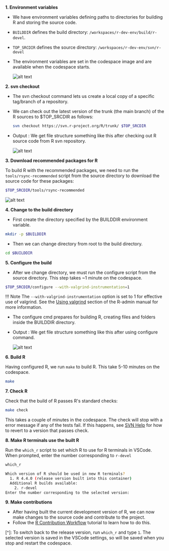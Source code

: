 
**1. Environment variables**


- We have environment variables defining paths to directories for building R and
  storing the source code.
- `BUILDDIR` defines the build directory: `/workspaces/r-dev-env/build/r-devel`.
- `TOP_SRCDIR` defines the source directory: `/workspaces/r-dev-env/svn/r-devel`
- The environment variables are set in the codespace image and are available
  when the codespace starts.

    ![alt text](../assets/rdev6.png)


**2. svn checkout**


- The svn checkout command lets us create a local copy of a specific tag/branch
  of a repository.
- We can check out the latest version of the trunk (the main branch) of the R
  sources to $TOP_SRCDIR as follows:

    ```bash
    svn checkout https://svn.r-project.org/R/trunk/ $TOP_SRCDIR
    ```

- Output : We get file structure something like this after checking out R source
  code from R svn repository.

    ![alt text](../assets/rdev8.png)

**3. Download recommended packages for R**

To build R with the recommended packages, we need to run the
`tools/rsync-recommended` script from the source directory to download the
source code for these packages:

```bash
$TOP_SRCDIR/tools/rsync-recommended
```

![alt text](../assets/rdev9.png)

**4. Change to the build directory**
   
- First create the directory specified by the BUILDDIR environment variable.

```bash
mkdir -p $BUILDDIR
```

- Then we can change directory from root to the build directory.

```bash
cd $BUILDDIR
```

**5. Configure the build**

- After we change directory, we must run the configure script from the source
directory.  This step takes ~1 minute on the codespace.

```bash
$TOP_SRCDIR/configure --with-valgrind-instrumentation=1

```

<!-- markdownlint-disable MD046 -->
!!! Note
    The `--with-valgrind-instrumentation` option is set to 1 for effective use
    of valgrind. See the [Using
    valgrind](https://cran.r-project.org/doc/manuals/R-exts.html#Using-valgrind)
    section of the R-admin manual for more information.
<!-- markdownlint-enable MD046 -->

- The configure cmd prepares for building R, creating files and folders inside
  the BUILDDIR directory.
- Output : We get file structure something like this after using configure
  command.

    ![alt text](../assets/rdev7.png)

**6. Build R**

Having configured R, we run `make` to build R. This take 5-10 minutes on the
codespace.

```bash
make
```

**7. Check R**

Check that the build of R passes R's standard checks:

```bash
make check
```

This takes a couple of minutes in the codespace. The check will stop with a
error message if any of the tests fail. If this happens, see [SVN
Help](./svn_help.md) for how to revert to a version that passes check.

**8. Make R terminals use the built R**

Run the `which_r` script to set which R to use for R terminals in VSCode. When
prompted, enter the number corresponding to `r-devel`

```bash
which_r
```

```bash
Which version of R should be used in new R terminals?
  1. R 4.4.0 (release version built into this container)
  Additional R builds available:
    2. r-devel
Enter the number corresponding to the selected version:
```

**9. Make contributions**

- After having built the current development version of R, we can now make changes to the source code and contribute to the project.
- Follow the [R Contribution Workflow](./contribution_workflow.md) tutorial to learn how to do this.

[^]: To switch back to the release version, run `which_r` and type `1`. The 
selected version is saved in the VSCode settings, so will be saved when you 
stop and restart the codespace.
